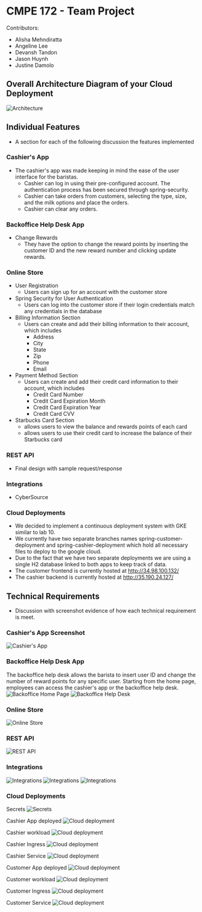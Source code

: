 # CMPE 172 - Team Project

Contributors:
* Alisha Mehndiratta 
* Angeline Lee
* Devansh Tandon
* Jason Huynh
* Justine Damolo

## Overall Architecture Diagram of your Cloud Deployment
![Architecture](/images/architecture/architecture.PNG)

## Individual Features
- A section for each of the following discussion the features implemented

### Cashier's App
- The cashier's app was made keeping in mind the ease of the user interface for the baristas. 
	- Cashier can log in using their pre-configured account. The authentication process has been secured through spring-security.
	- Cashier can take orders from customers, selecting the type, size, and the milk options and place the orders. 
	- Cashier can clear any orders.

### Backoffice Help Desk App
- Change Rewards
	- They have the option to change the reward points by inserting the customer ID and the new reward number and clicking update rewards.

### Online Store
- User Registration
	- Users can sign up for an account with the customer store
- Spring Security for User Authentication
	- Users can log into the customer store if their login credentials match any credentials in the database
- Billing Information Section
	- Users can create and add their billing information to their account, which includes
		- Address
		- City
		- State
		- Zip
		- Phone
		- Email
- Payment Method Section
	- Users can create and add their credit card information to their account, which includes
		- Credit Card Number
		- Credit Card Expiration Month
		- Credit Card Expiration Year
		- Credit Card CVV
- Starbucks Card Section
	- allows users to view the balance and rewards points of each card
	- allows users to use their credit card to increase the balance of their Starbucks card


### REST API 
- Final design with sample request/response

### Integrations
- CyberSource

### Cloud Deployments
- We decided to implement a continuous deployment system with GKE similar to lab 10.
- We currently have two separate branches names spring-customer-deployment and spring-cashier-deployment which hold all necessary files to deploy to the google cloud.
- Due to the fact that we have two separate deployments we are using a single H2 database linked to both apps to keep track of data.
- The customer frontend is currently hosted at http://34.98.100.132/ 
- The cashier backend is currently hosted at http://35.190.24.127/

## Technical Requirements
- Discussion with screenshot evidence of how each technical requirement is meet.

### Cashier's App Screenshot 
![Cashier's App](./images/cashier/cashiersapp.png)

### Backoffice Help Desk App
The backoffice help desk allows the barista to insert user ID and change the number of reward points for any specific user. Starting from the home page, employees can access the cashier's app or the backoffice help desk.
![Backoffice Home Page](./images/cashier/backofficehome.png)
![Backoffice Help Desk](./images/cashier/backOffice.png)

### Online Store
![Online Store](./images/.png)

### REST API 
![REST API](./images/.png)

### Integrations
![Integrations](./images/cybersource/cybersource1.png)
![Integrations](./images/cybersource/cybersource2.png)
![Integrations](./images/cybersource/cybersource3.png)

### Cloud Deployments
Secrets
![Secrets](./images/cashier/secrets.png)

Cashier App deployed
![Cloud deployment](./images/cashier/cashier-deployed.png)

Cashier workload
![Cloud deployment](./images/cashier/cashier-workload.png)

Cashier Ingress
![Cloud deployment](./images/cashier/cashier-ingress.png)

Cashier Service
![Cloud deployment](./images/cashier/cashier-service.png)

Customer App deployed
![Cloud deployment](./images/cashier/cashier-deployed.png)

Customer workload
![Cloud deployment](./images/customerstore/workloaddeployed.png)

Customer Ingress
![Cloud deployment](./images/customerstore/ingressdeployed.png)

Customer Service
![Cloud deployment](./images/customerstore/serviceinit.png)
